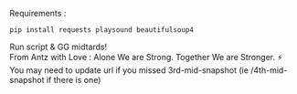 Requirements :
```
pip install requests playsound beautifulsoup4
```
Run script & GG midtards! </br>
From Antz with Love : Alone We are Strong. Together We are Stronger. ⚡️</br>
You may need to update url if you missed 3rd-mid-snapshot (ie /4th-mid-snapshot if there is one) </br>
